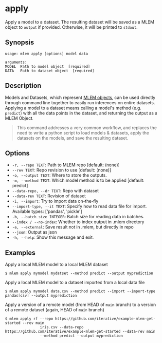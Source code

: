# apply

Apply a model to a dataset. The resulting dataset will
be saved as a MLEM object to `output` if provided. Otherwise,
it will be printed to `stdout`.

## Synopsis

```usage
usage: mlem apply [options] model data

arguments:
MODEL  Path to model object  [required]
DATA   Path to dataset object  [required]
```

## Description

Models and Datasets, which represent
[MLEM objects](/doc/user-guide/basic-concepts#mlem-objects), can be used directly
through command line together to easily run inferences on entire datasets.
Applying a model to a dataset means calling a model's method (e.g. `predict`) 
with all the data points in the dataset, and returning the output as a MLEM Object.

> This command addresses a very common workflow, and replaces the need to write a python 
> script to load models & datasets, apply the datasets on the models, and save the
> resulting dataset.

## Options

- `-r, --repo TEXT`: Path to MLEM repo [default: (none)]
- `--rev TEXT`: Repo revision to use [default: (none)]
- `-o, --output TEXT`: Where to store the outputs.
- `-m, --method TEXT`: Which model method is to be applied [default: predict]
- `--data-repo, --dr TEXT`: Repo with dataset
- `--data-rev TEXT`: Revision of dataset
- `-i, --import`: Try to import data on-the-fly
- `--import-type, --it TEXT`: Specify how to read data file for import.
  Available types: ['pandas', 'pickle']
- `-b, --batch_size INTEGER`: Batch size for reading data in batches.
- `--index / --no-index`: Whether to index output in .mlem directory
- `-e, --external`: Save result not in .mlem, but directly in repo
- `--json`: Output as json
- `-h, --help`: Show this message and exit.

## Examples

Apply a local MLEM model to a local MLEM dataset
```mlem
$ mlem apply mymodel mydatset --method predict --output myprediction
```

Apply a local MLEM model to a dataset imported from a local data file
```mlem
$ mlem apply mymodel data.csv --method predict --import --import-type pandas[csv] --output myprediction
```

Apply a version of a remote model (from HEAD of `main` branch) to a
version of a remote dataset (again, HEAD of `main` branch)
```mlem
$ mlem apply rf --repo https://github.com/iterative/example-mlem-get-started --rev main
                iris.csv --data-repo https://github.com/iterative/example-mlem-get-started --data-rev main
                --method predict --output myprediction
```
